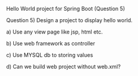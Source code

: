Hello World project for Spring Boot (Question 5)

Question 5) Design a project to display hello world.

a) Use any view page like jsp, html etc.

b) Use web framework as controller

c) Use MYSQL db to storing values

d) Can we build web project without web.xml?

